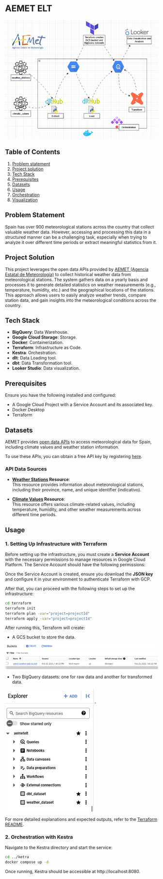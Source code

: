 # AEMET ELT

![AEMET ELT](images/aemetelt.gif)

## Table of Contents
1. [Problem statement](#problem-statement)
2. [Project solution](#project-solution)
3. [Tech Stack](#tech-stack)
4. [Prerequisites](#prerequisites)
5. [Datasets](#datasets)
6. [Usage](#usage)
7. [Orchestration](#orchestration)
8. [Visualization](#visualization)

## Problem Statement

Spain has over 900 meteorological stations across the country that collect valuable weather data. However, accessing and processing this data in a structured manner can be a challenging task, especially when trying to analyze it over different time periods or extract meaningful statistics from it.

## Project Solution

This project leverages the open data APIs provided by [AEMET (Agencia Estatal de Meteorología)](https://opendata.aemet.es/dist/index.html) to collect historical weather data from meteorological stations. The system gathers data on a yearly basis and processes it to generate detailed statistics on weather measurements (e.g., temperature, humidity, etc.) and the geographical locations of the stations. This approach allows users to easily analyze weather trends, compare station data, and gain insights into the meteorological conditions across the country.

## Tech Stack

- **BigQuery**: Data Warehouse.
- **Google Cloud Storage**: Storage.
- **Docker**: Containerization.
- **Terraform**: Infrastructure as Code.
- **Kestra**: Orchestration.
- **dlt**: Data Loading tool.
- **dbt**: Data Transformation tool.
- **Looker Studio**: Data visualization.

## Prerequisites

Ensure you have the following installed and configured:

- A Google Cloud Project with a Service Account and its associated key.
- Docker Desktop
- Terraform

## Datasets

AEMET provides [open data APIs](https://opendata.aemet.es/dist/index.html?) to access meteorological data for Spain, including climate values and weather station information.

To use these APIs, you can obtain a free API key by registering [here](https://opendata.aemet.es/centrodedescargas/altaUsuario).


### API Data Sources

- **[Weather Stations](https://opendata.aemet.es/opendata/sh/0556af7a) Resource**:  
  This resource provides information about meteorological stations, including their province, name, and unique identifier (indicativo).

- **[Climate Values](https://opendata.aemet.es/opendata/sh/b3aa9d28) Resource**:  
  This resource offers various climate-related values, including temperature, humidity, and other weather measurements across different time periods.

## Usage

### 1. Setting Up Infrastructure with Terraform

Before setting up the infrastructure, you must create a **Service Account** with the necessary permissions to manage resources in Google Cloud Platform. The Service Account should have the following permissions:

Once the Service Account is created, ensure you download the **JSON key** and configure it in your environment to authenticate Terraform with GCP.

After that, you can proceed with the following steps to set up the infrastructure:

```sh
cd terraform
terraform init
terraform plan -var="project=projectId"
terraform apply -var="project=projectId"
```

After running this, Terraform will create:
* A GCS bucket to store the data.

![gcs bucket creation](images/bucket-creation.png)
* Two BigQuery datasets: one for raw data and another for transformed data.

![bigquery datasets creation](images/datasets-creation.png)

For more detailed explanations and expected outputs, refer to the [Terraform README](terraform/README.md).

### 2. Orchestration with Kestra
Navigate to the Kestra directory and start the service:
```sh
cd ../ketra
docker compose up -d
```
Once running, Kestra should be accessible at http://localhost:8080.



